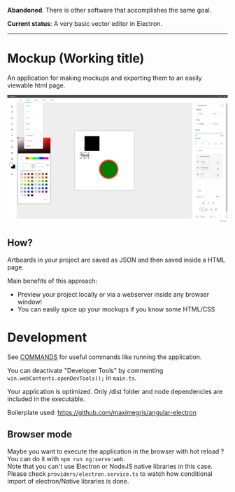 
**Abandoned**. There is other software that accomplishes the same goal. 

**Current status**: A very basic vector editor in Electron.

-------

# Mockup (Working title)

An application for making mockups and exporting them to an easily viewable html page.

![Preview](./preview.png)

## How?

Artboards in your project are saved as JSON and then saved inside a HTML page.

Main benefits of this approach:
 - Preview your project locally or via a webserver inside any browser window!
 - You can easily spice up your mockups if you know some HTML/CSS

# Development

See [COMMANDS](./commands.md) for useful commands like running the application.

You can deactivate "Developer Tools" by commenting `win.webContents.openDevTools();` in `main.ts`.

Your application is optimized. Only /dist folder and node dependencies are included in the executable.

Boilerplate used: https://github.com/maximegris/angular-electron

## Browser mode

Maybe you want to execute the application in the browser with hot reload ? You can do it with `npm run ng:serve:web`.  
Note that you can't use Electron or NodeJS native libraries in this case. Please check `providers/electron.service.ts` to watch how conditional import of electron/Native libraries is done.

